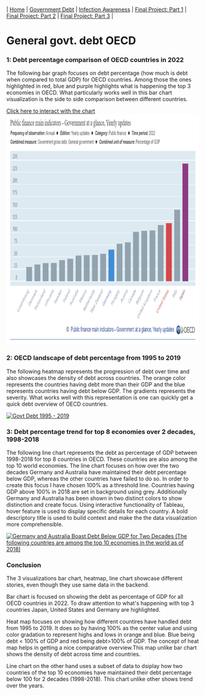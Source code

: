 | [Home](./README.md)              | [Government Debt](./GOVTDEBT.md)  | [Infection Awareness](./INFAWARE.md) | [Final Project: Part 1](./FinalProject.md) | [Final Project: Part 2](./final-project-part-two.md) | [Final Project: Part 3](./final-project-part-three.md) |

# General govt. debt OECD

### 1: Debt percentage comparison of OECD countries in 2022
The following bar graph focuses on debt percentage (how much is debt when compared to total GDP) for OECD countries. Among those the ones highlighted in red, blue and purple highlights what is happening the top 3 economies in OECD. What particularly works well in this bar chart visualization is the side to side comparison between different countries.

<a rel="noopener noreferrer" href="https://data-viewer.oecd.org?chartId=dbe15a84-e68a-4782-bbda-0bd7b8d2367d" target="_blank">Click here to interact with the chart</a>
<img src="./OECD-govt%20debt%202022.png" alt="OECD Govt Debt 2022" width="800" height="600">


### 2: OECD landscape of debt percentage from 1995 to 2019
The following heatmap represents the progression of debt over time and also showcases the density of debt across countries. The orange color represents the countries having debt more than their GDP and the blue represents countries having debt below GDP. The gradients represents the severity. What works well with this representation is one can quickly get a quick debt overview of OECD countries.

<html lang="en">
<head>
    <meta charset="UTF-8">
    <meta name="viewport" content="width=device-width, initial-scale=1.0">
    <title>Tableau Visualization</title>
</head>
<body>
    <div class='tableauPlaceholder' id='viz1725812534311' style='position: relative'>
        <noscript>
            <a href='#'>
                <img alt='Govt Debt 1995 - 2019' src='https://public.tableau.com/static/images/Go/GovtDebt1995-2019/GovtDebt1995-/1_rss.png' style='border: none' />
            </a>
        </noscript>
        <object class='tableauViz' style='display:none;'>
            <param name='host_url' value='https%3A%2F%2Fpublic.tableau.com%2F' />
            <param name='embed_code_version' value='3' />
            <param name='site_root' value='' />
            <param name='name' value='GovtDebt1995-2019/GovtDebt1995-' />
            <param name='tabs' value='no' />
            <param name='toolbar' value='yes' />
            <param name='static_image' value='https://public.tableau.com/static/images/Go/GovtDebt1995-2019/GovtDebt1995-/1.png' />
            <param name='animate_transition' value='yes' />
            <param name='display_static_image' value='yes' />
            <param name='display_spinner' value='yes' />
            <param name='display_overlay' value='yes' />
            <param name='display_count' value='yes' />
            <param name='language' value='en-US' />
            <param name='filter' value='publish=yes' />
        </object>
    </div>
    <script type='text/javascript'>
        var divElement = document.getElementById('viz1725812534311');
        var vizElement = divElement.getElementsByTagName('object')[0];
        vizElement.style.width='100%';
        vizElement.style.height=(divElement.offsetWidth*0.75)+'px';
        var scriptElement = document.createElement('script');
        scriptElement.src = 'https://public.tableau.com/javascripts/api/viz_v1.js';
        vizElement.parentNode.insertBefore(scriptElement, vizElement);
    </script>
</body>
</html>


### 3: Debt percentage trend for top 8 economies over 2 decades, 1998-2018
The following line chart represents the debt as percentage of GDP between 1998-2018 for top 8 countries in OECD. These countries are also among the top 10 world economies. The line chart focuses on how over the two decades Germany and Australia have maintained their debt percentage below GDP, whereas the other countries have failed to do so. In order to create this focus I have chosen 100% as a threshold line. Countries having GDP above 100% in 2018 are set in background using grey. Additionally Germany and Australia has been shown in two distinct colors to show distinction and create focus. Using interactive functionality of Tableau, hover feature is used to display specific details for each country. A bold descriptory title is used to build context and make the the data visualization more comprehensible.


<div class='tableauPlaceholder' id='viz1725836743572' style='position: relative; width: 100%;'>
  <noscript>
    <a href='#'>
      <img alt='Germany and Australia Boast Debt Below GDP for Two Decades (The following countries are among the top 10 economies in the world as of 2018)' 
           src='https://public.tableau.com/static/images/De/Debt-less-than-GDP/DebtGDP/1_rss.png' 
           style='border: none' />
    </a>
  </noscript>
  <object class='tableauViz' style='width: 100%; height: 500px; display:none;'>
    <param name='host_url' value='https%3A%2F%2Fpublic.tableau.com%2F' />
    <param name='embed_code_version' value='3' />
    <param name='site_root' value='' />
    <param name='name' value='Debt-less-than-GDP/DebtGDP' />
    <param name='tabs' value='no' />
    <param name='toolbar' value='yes' />
    <param name='static_image' value='https://public.tableau.com/static/images/De/Debt-less-than-GDP/DebtGDP/1.png' />
    <param name='animate_transition' value='yes' />
    <param name='display_static_image' value='yes' />
    <param name='display_spinner' value='yes' />
    <param name='display_overlay' value='yes' />
    <param name='display_count' value='yes' />
    <param name='language' value='en-US' />
  </object>
</div>

<script type='text/javascript'>
  var divElement = document.getElementById('viz1725836743572');
  var vizElement = divElement.getElementsByTagName('object')[0];
  vizElement.style.width = '100%';
  vizElement.style.height = (divElement.offsetWidth * 0.75) + 'px';

  var scriptElement = document.createElement('script');
  scriptElement.src = 'https://public.tableau.com/javascripts/api/viz_v1.js';
  vizElement.parentNode.insertBefore(scriptElement, vizElement);
</script>




### Conclusion
The 3 visualizations bar chart, heatmap, line chart showcase different stories, even though they use same data in the backend.   
    
Bar chart is focused on showing the debt as percentage of GDP for all OECD countries in 2022. To draw attention to what's happening with top 3 countries Japan, United States and Germany are highlighted.

Heat map focuses on showing how different countires have handled debt from 1995 to 2019. It does so by having 100% as the center value and using color gradation to represent highs and lows in orange and blue. Blue being debt < 100% of GDP and red being debt>100% of GDP. The concept of heat map helps in getting a nice comparative overview.This map unlike bar chart shows the density of debt across time and countries.

Line chart on the other hand uses a subset of data to dsiplay how two countries of the top 10 economies have maintained their debt percentage below 100 for 2 decades (1998-2018). This chart unlike other shows trend over the years.
